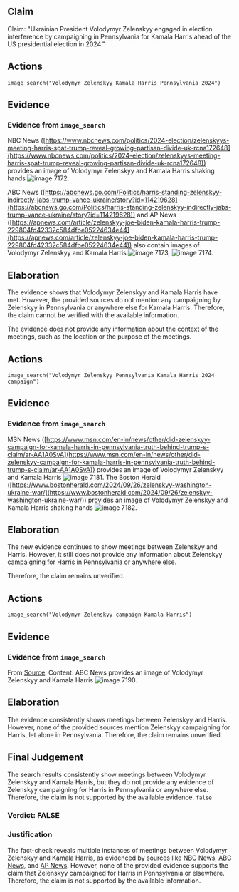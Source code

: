 ## Claim
Claim: "Ukrainian President Volodymyr Zelenskyy engaged in election interference by campaigning in Pennsylvania for Kamala Harris ahead of the US presidential election in 2024."

## Actions
```
image_search("Volodymyr Zelenskyy Kamala Harris Pennsylvania 2024")
```

## Evidence
### Evidence from `image_search`
NBC News ([https://www.nbcnews.com/politics/2024-election/zelenskyys-meeting-harris-spat-trump-reveal-growing-partisan-divide-uk-rcna172648](https://www.nbcnews.com/politics/2024-election/zelenskyys-meeting-harris-spat-trump-reveal-growing-partisan-divide-uk-rcna172648)) provides an image of Volodymyr Zelenskyy and Kamala Harris shaking hands ![image 7172](media/2025-08-29_23-25-1756509932-809133.jpg).

ABC News ([https://abcnews.go.com/Politics/harris-standing-zelenskyy-indirectly-jabs-trump-vance-ukraine/story?id=114219628](https://abcnews.go.com/Politics/harris-standing-zelenskyy-indirectly-jabs-trump-vance-ukraine/story?id=114219628)) and AP News ([https://apnews.com/article/zelenskyy-joe-biden-kamala-harris-trump-229804fd42332c584dfbe05224634e44](https://apnews.com/article/zelenskyy-joe-biden-kamala-harris-trump-229804fd42332c584dfbe05224634e44)) also contain images of Volodymyr Zelenskyy and Kamala Harris ![image 7173](media/2025-08-29_23-25-1756509933-171117.jpg), ![image 7174](media/2025-08-29_23-25-1756509933-535497.jpg).


## Elaboration
The evidence shows that Volodymyr Zelenskyy and Kamala Harris have met. However, the provided sources do not mention any campaigning by Zelenskyy in Pennsylvania or anywhere else for Kamala Harris. Therefore, the claim cannot be verified with the available information.

The evidence does not provide any information about the context of the meetings, such as the location or the purpose of the meetings.


## Actions
```
image_search("Volodymyr Zelenskyy Pennsylvania Kamala Harris 2024 campaign")
```

## Evidence
### Evidence from `image_search`
MSN News ([https://www.msn.com/en-in/news/other/did-zelenskyy-campaign-for-kamala-harris-in-pennsylvania-truth-behind-trump-s-claim/ar-AA1A0SvA](https://www.msn.com/en-in/news/other/did-zelenskyy-campaign-for-kamala-harris-in-pennsylvania-truth-behind-trump-s-claim/ar-AA1A0SvA)) provides an image of Volodymyr Zelenskyy and Kamala Harris ![image 7181](media/2025-08-29_23-25-1756509947-735584.jpg). The Boston Herald ([https://www.bostonherald.com/2024/09/26/zelenskyy-washington-ukraine-war/](https://www.bostonherald.com/2024/09/26/zelenskyy-washington-ukraine-war/)) provides an image of Volodymyr Zelenskyy and Kamala Harris shaking hands ![image 7182](media/2025-08-29_23-25-1756509948-061534.jpg).


## Elaboration
The new evidence continues to show meetings between Zelenskyy and Harris. However, it still does not provide any information about Zelenskyy campaigning for Harris in Pennsylvania or anywhere else.

Therefore, the claim remains unverified.


## Actions
```
image_search("Volodymyr Zelenskyy campaign Kamala Harris")
```

## Evidence
### Evidence from `image_search`
From [Source](https://abcnews.go.com/International/harris-zelenskyy-join-world-leaders-discuss-peace-plan/story?id=111156046): 
Content: ABC News provides an image of Volodymyr Zelenskyy and Kamala Harris ![image 7190](media/2025-08-29_23-26-1756509962-362862.jpg).


## Elaboration
The evidence consistently shows meetings between Zelenskyy and Harris. However, none of the provided sources mention Zelenskyy campaigning for Harris, let alone in Pennsylvania. Therefore, the claim remains unverified.


## Final Judgement
The search results consistently show meetings between Volodymyr Zelenskyy and Kamala Harris, but they do not provide any evidence of Zelenskyy campaigning for Harris in Pennsylvania or anywhere else. Therefore, the claim is not supported by the available evidence. `false`

### Verdict: FALSE

### Justification
The fact-check reveals multiple instances of meetings between Volodymyr Zelenskyy and Kamala Harris, as evidenced by sources like [NBC News](https://www.nbcnews.com/politics/2024-election/zelenskyys-meeting-harris-spat-trump-reveal-growing-partisan-divide-uk-rcna172648), [ABC News](https://abcnews.go.com/Politics/harris-standing-zelenskyy-indirectly-jabs-trump-vance-ukraine/story?id=114219628), and [AP News](https://apnews.com/article/zelenskyy-joe-biden-kamala-harris-trump-229804fd42332c584dfbe05224634e44). However, none of the provided evidence supports the claim that Zelenskyy campaigned for Harris in Pennsylvania or elsewhere. Therefore, the claim is not supported by the available information.
